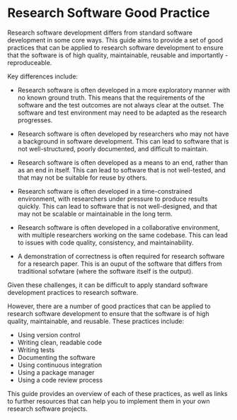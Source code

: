 # Research Software Good Practice

Research software development differs from standard software development in some core ways. This guide aims to provide a set of good practices that can be applied to research software development to ensure that the software is of high quality, maintainable, reusable and importantly - reproduceable.

Key differences include:

- Research software is often developed in a more exploratory manner with no known ground truth. This means that the requirements of the software and the test outcomes are not always clear at the outset. The software and test environment may need to be adapted as the research progresses.

- Research software is often developed by researchers who may not have a background in software development. This can lead to software that is not well-structured, poorly documented, and difficult to maintain.

- Research software is often developed as a means to an end, rather than as an end in itself. This can lead to software that is not well-tested, and that may not be suitable for reuse by others.

- Research software is often developed in a time-constrained environment, with researchers under pressure to produce results quickly. This can lead to software that is not well-designed, and that may not be scalable or maintainable in the long term.

- Research software is often developed in a collaborative environment, with multiple researchers working on the same codebase. This can lead to issues with code quality, consistency, and maintainability.

- A demonstration of correctness is often required for research software for a research paper. This is an ouput of the software that differs from traditional sofwtare (where the software itself is the output).

Given these challenges, it can be difficult to apply standard software development practices to research software.

However, there are a number of good practices that can be applied to research software development to ensure that the software is of high quality, maintainable, and reusable. These practices include:
- Using version control
- Writing clean, readable code
- Writing tests
- Documenting the software
- Using continuous integration
- Using a package manager
- Using a code review process

This guide provides an overview of each of these practices, as well as links to further resources that can help you to implement them in your own research software projects.

